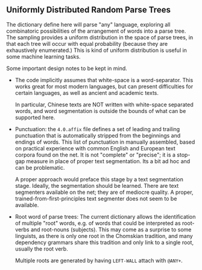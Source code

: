 
Uniformly Distributed Random Parse Trees
----------------------------------------
The dictionary define here will parse "any" language, exploring all
combinatoric possibilities of the arrangement of words into a parse
tree.  The sampling provides a uniform distribution in the space of
parse trees, in that each tree will occur with equal probability
(because they are exhaustively enumerated.) This is kind of uniform
distribution is useful in some machine learning tasks.

Some important design notes to be kept in mind.

* The code implicitly assumes that white-space is a word-separator.
  This works great for most modern languages, but can present
  difficulties for certain languages, as well as ancient and academic
  texts.

  In particular, Chinese texts are NOT written with white-space
  separated words, and word segmentation is outside the bounds
  of what can be supported here.

* Punctuation: the `4.0.affix` file defines a set of leading and
  trailing punctuation that is automatically stripped from the
  beginnings and endings of words. This list of punctuation in manually
  assembled, based on practical experience with common English and
  European text corpora found on the net.  It is not "complete" or
  "precise"; it is a stop-gap measure in place of proper text
  segmentation. Its a bit ad hoc and can be problematic.

  A proper approach would preface this stage by a text segmentation
  stage. Ideally, the segmentation should be learned. There are text
  segmenters available on the net; they are of mediocre quality.
  A proper, trained-from-first-principles text segmenter does not
  seem to be available.

* Root word of parse trees: The current dictionary allows the
  identification of multiple "root" words, e.g. of words that could
  be interpreted as root-verbs and root-nouns (subjects).  This may
  come as a surprise to some linguists, as there is only one root in
  the Chomskian tradition, and many dependency grammars share this
  tradition and only link to a single root, usually the root verb.

  Multiple roots are generated by having `LEFT-WALL` attach with `@ANY+`.

